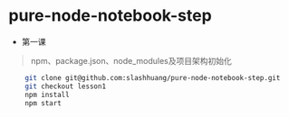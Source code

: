 # pure-node-notebook-step

- 第一课
> npm、package.json、node_modules及项目架构初始化
```bash
	git clone git@github.com:slashhuang/pure-node-notebook-step.git
	git checkout lesson1 
	npm install 
	npm start
```